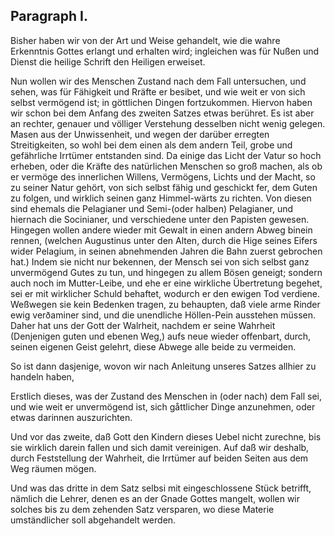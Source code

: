 
<!-- Seite 144 -->
Paragraph I.
------------

Bisher haben wir von der Art und Weise gehandelt,
wie die wahre Erkenntnis Gottes erlangt
und erhalten wird; ingleichen was für Nußen
und Dienst die heilige Schrift den Heiligen erweiset.

Nun wollen wir des Menschen Zustand nach dem
Fall untersuchen, und sehen, was für Fähigkeit und
Rräfte er besibet, und wie weit er von sich selbst
vermögend ist; in göttlichen Dingen fortzukommen.
Hiervon haben wir schon bei dem Anfang des
zweiten Satzes etwas berühret. Es ist aber an rechter,
genauer und völliger Verstehung desselben nicht
wenig gelegen. Masen aus der Unwissenheit, und
wegen der darüber erregten Streitigkeiten, so wohl
bei dem einen als dem andern Teil, grobe und gefährliche
Irrtümer entstanden sind. Da einige das
Licht der Vatur so hoch erheben, oder die Kräfte
des natürlichen Menschen so groß machen, als ob er
vermöge des innerlichen Willens, Vermögens, Lichts
und der Macht, so zu seiner Natur gehört, von sich
selbst fähig und geschickt fer, dem Guten zu folgen,
und wirklich seinen ganz Himmel-wärts zu richten.<!-- content-0115.xml --><!-- Seite 146 -->
Von diesen sind ehemals die Pelagianer und Semi-(oder
halben) Pelagianer, und hiernach die Socinianer, und
verschiedene unter den Papisten gewesen. Hingegen
wollen andere wieder mit Gewalt in einen andern Abweg
binein rennen, (welchen Augustinus unter den
Alten, durch die Hige seines Eifers wider Pelagium,
in seinen abnehmenden Jahren die Bahn zuerst gebrochen
hat.) Indem sie nicht nur bekennen, der Mensch
sei von sich selbst ganz unvermögend Gutes zu tun,
und hingegen zu allem Bösen geneigt; sondern auch noch
im Mutter-Leibe, und ehe er eine wirkliche Übertretung
begehet, sei er mit wirklicher Schuld behaftet,
wodurch er den ewigen Tod verdiene. Weßwegen sie
kein Bedenken tragen, zu behaupten, daß viele arme
Rinder ewig verðaminer sind, und die unendliche
Höllen-Pein ausstehen müssen. Daher hat uns
der Gott der Walrheit, nachdem er seine Wahrheit
(Denjenigen guten und ebenen Weg,) aufs neue wieder
offenbart, durch, seinen eigenen Geist gelehrt, diese
Abwege alle beide zu vermeiden.

So ist dann dasjenige, wovon wir nach Anleitung
unseres Satzes allhier zu handeln haben,

Erstlich dieses, was der Zustand des Menschen
in (oder nach) dem Fall sei, und wie weit er unvermögend
ist, sich gåttlicher Dinge anzunehmen,
oder etwas darinnen auszurichten.

Und vor das zweite, daß Gott den Kindern dieses
Uebel nicht zurechne, bis sie wirklich darein fallen
und sich damit vereinigen. Auf daß wir deshalb,
durch Feststellung der Wahrheit, die Irrtümer auf
beiden Seiten aus dem Weg räumen mögen.

Und was das dritte in dem Satz selbsi mit eingeschlossene
Stück betrifft, nämlich die Lehrer, denen es
an der Gnade Gottes mangelt, wollen wir solches
bis zu dem zehenden Satz versparen, wo diese Materie
umständlicher soll abgehandelt werden.
